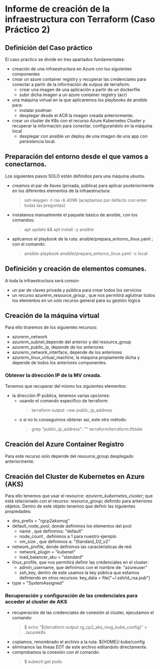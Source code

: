 # Informe de creación de la infraestructura con Terraform (Caso Práctico 2)
## Definición del Caso práctico
El caso práctico se divide en tres apartados fundamentales:
- creación de una infraestructura en Azure con los siguientes componentes
 - crear un azure container registry y recuperar las credenciales para conectar a partir de la información de outpus de terraform.
   - crear una imagen de una aplicación a partir de un dockerfile
   - subir dicha imagen a un azure container registry (acr)
 - una máquina virtual en la que aplicaremos los playbooks de ansible para:
   - instalar podman
   - desplegar desde el ACR la imagen creada anteriormente. 
 - crear un cluster de K8s con el recurso Azure Kubernetes Cluster y recuperar la información para conectar, configurandolo en la máquina local
   - desplegar con ansible un deploy de una imagen de una app con persistencia local.
## Preparación del entorno desde el que vamos a conectarnos.
Los siguientes pasos SOLO están definidos para una máquina ubuntu.
- creamos el par de llaves (privada, pública) para aplicar posteriormente en los diferentes elementos de la infraestructura:
  > ssh-keygen -t rsa -b 4096 (aceptamos por defecto con enter todas las preguntas)
- instalamos manualmente el paquete básico de ansible, con los comandos:
  > apt update && apt install -y ansible
- aplicamos el playbook de la ruta: ansible/prepara_entorno_linux.yaml ; con el comando:
  > ansible-playbook ansible/prepara_entorno_linux.yaml -c local
## Definición y creación de elementos comunes.
A toda la infraestructura será común:
- un par de claves privada y pública para crear todos los servicios
- un recurso azurerm_resource_group , que nos permitirá aglutinar todos los elementos en un solo recurso general para su gestión lógica
## Creación de la máquina virtual
Para ello tiraremos de los siguientes recursos:
- azurerm_network
- azurerm_subnet,depende del anterior y del resource_group
- azurerm_public_ip, depende de los anteriores
- azurerm_network_interface, depende de los anteriores
- azurerm_linux_virtual_machine, la máquina propiamente dicha y depende de todos los anteriores componentes.
### Obtener la dirección IP de la MV creada. 
Tenemos que recuperar del mismo los siguientes elementos:
- la dirección IP pública, tenemos varias opciones:
  - usando el comando específico de terraform:
    > terraform output -raw public_ip_address
  - o si no lo conseguimos obtener asi, este otro método:
    > grep "public_ip_address\": \"" terraform/terraform.tfstate 
## Creación del Azure Container Registro
Para este recurso solo depende del resource_group desplegado anteriormente.

## Creación del Cluster de Kubernetes en Azure (AKS)
Para ello tenemos que usar el resource: *azurerm_kubernetes_cluster*; que está relacionado con el recurso: *resource_group*; definido para anteriores objetos. Dentro de este objeto tenemos que definir las siguientes propiedades:
- dns_prefix = "rgcp2aksmvg"
- default_node_pool, donde definimos los elementos del pool
    - name , que definimos: "default"
    - node_count , definimos a 1 para nuestro ejemplo
    - vm_size , que definimos a:  "Standard_D2_v2"
- network_profile, donde definimos las caracteristicas de red:
    - network_plugin = "kubenet"
    - load_balancer_sku = "standard"
- linux_profile, que nos permitirá definir las credenciales en el cluster:
    - admin_username, que definimos con el nombre de: "azureuser"
    - ssh_key, dentro de este usamos la key pública que estamos definiendo en otros recursos: key_data = file("~/.ssh/id_rsa.pub")
- type = "SystemAssigned"
### Recuperación y configuración de las credenciales para acceder al cluster de AKS
- recuperación de las credenciales de conexión al cluster, ejecutamos el comando:
    > $ echo \"$(terraform output rg_cp2_aks_mvg_kube_config)\" > ./azurek8s
- copiamos, renombrado el archivo a la ruta: ${HOME}/.kube/config
- eliminamos las líneas EOT de este archivo editandolo directamente. 
- comprobamos la conexión con el comando:
    > $ kubectl get pods 
